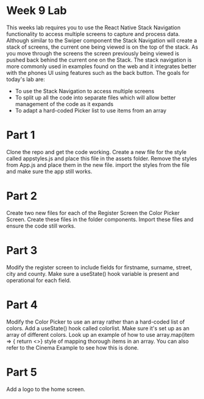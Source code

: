 # Week 9 Lab

This weeks lab requires you to use the React Native Stack Navigation functionality to access multiple screens to capture and process data.
Although similar to the Swiper component the Stack Navigation will create a stack of screens, the current one being viewed is on the top of the stack.
As you move through the screens the screen previously being viewed is pushed back behind the current one on the Stack.
The stack navigation is more commonly used in examples found on the web and it integrates better with the phones UI using features such as the back button.
The goals for today's lab are:
- To use the Stack Navigation to access multiple screens
- To split up all the code into separate files which will allow better management of the code as it expands
- To adapt a hard-coded Picker list to use items from an array

# Part 1
Clone the repo and get the code working. Create a new file for the style called appstyles.js and place this file in the assets folder. Remove the styles
from App.js and place them in the new file. import the styles from the file and make sure the app still works.

# Part 2
Create two new files for each of the Register Screen the Color Picker Screen. Create these files in the folder components. Import these files and ensure the code still works.

# Part 3
Modify the register screen to include fields for firstname, surname, street, city and county. Make sure a useState() hook variable is present and operational for each field.

# Part 4
Modify the Color Picker to use an array rather than a hard-coded list of colors. Add a useState() hook called colorlist. Make sure it's set up as an array of different colors.
Look up an example of how to use array.map(item => { return <>} style of mapping thorough items in an array. You can also refer to the Cinema Example to see how this is done.

# Part 5
Add a logo to the home screen.
